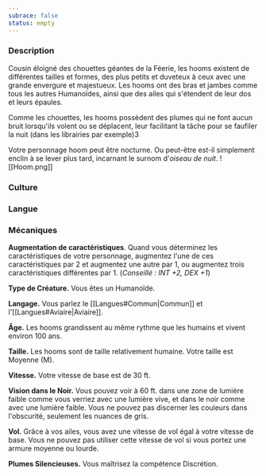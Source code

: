 ```yaml
---
subrace: false
status: empty
---
```


### Description

Cousin éloigné des chouettes géantes de la Féerie, les hooms existent de différentes tailles et formes, des plus petits et duveteux à ceux avec une grande envergure et majestueux. Les hooms ont des bras et jambes comme tous les autres Humanoïdes, ainsi que des ailes qui s'étendent de leur dos et leurs épaules.

Comme les chouettes, les hooms possèdent des plumes qui ne font aucun bruit lorsqu'ils volent ou se déplacent, leur facilitant la tâche pour se faufiler la nuit (dans les librairies par exemple)3

Votre personnage hoom peut être nocturne. Ou peut-être est-il simplement enclin à se lever plus tard, incarnant le surnom d'_oiseau de nuit_.
![[Hoom.png]]
### Culture

### Langue

### Mécaniques

**Augmentation de caractéristiques**. Quand vous déterminez les caractéristiques de votre personnage, augmentez l'une de ces caractéristiques par 2 et augmentez une autre par 1, ou augmentez trois caractéristiques différentes par 1. (*Conseillé : INT +2, DEX +1*)

**Type de Créature.** Vous êtes un Humanoïde.

**Langage.** Vous parlez le [[Langues#Commun|Commun]] et l'[[Langues#Aviaire|Aviaire]].

**Âge.** Les hooms grandissent au même rythme que les humains et vivent environ 100 ans.

**Taille.** Les hooms sont de taille relativement humaine. Votre taille est Moyenne (M).

**Vitesse.** Votre vitesse de base est de 30 ft.

**Vision dans le Noir.** Vous pouvez voir à 60 ft. dans une zone de lumière faible comme vous verriez avec une lumière vive, et dans le noir comme avec une lumière faible. Vous ne pouvez pas discerner les couleurs dans l'obscurité, seulement les nuances de gris.

**Vol.** Grâce à vos ailes, vous avez une vitesse de vol égal à votre vitesse de base. Vous ne pouvez pas utiliser cette vitesse de vol si vous portez une armure moyenne ou lourde.

**Plumes Silencieuses.** Vous maîtrisez la compétence Discrétion.
